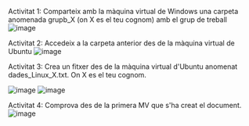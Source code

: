 Activitat 1: 
Comparteix amb la màquina virtual de Windows una carpeta anomenada grupb_X (on X es el teu cognom) amb el grup de treball
![image](https://github.com/user-attachments/assets/7539d86d-26ab-41ac-869f-6ed8e4c2d811)


Activitat 2: 
Accedeix a la carpeta anterior des de la màquina virtual de Ubuntu
![image](https://github.com/user-attachments/assets/108c14d9-fcb2-491c-8820-9cb4d99be639)



Activitat 3: 
Crea un fitxer des de la màquina virtual d'Ubuntu anomenat dades_Linux_X.txt. On X es el teu cognom. 

![image](https://github.com/user-attachments/assets/1563aa54-33c0-4cc9-91f3-1335550b5c70)
![image](https://github.com/user-attachments/assets/03e2b2fb-3bf0-4d79-92dc-fbc40c086edb)


Activitat 4: 
Comprova des de la primera MV que s'ha creat el document.
![image](https://github.com/user-attachments/assets/56cece60-57ea-407a-9635-24ff664dd3f1)
